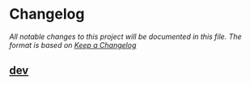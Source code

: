 # Changelog

*All notable changes to this project will be documented in this file. The format is based on [Keep a Changelog](https://keepachangelog.com/en/1.0.0/)*

## [dev]

[dev]: https://github.com/Donders-Institute/quidbbids/compare/0.0.1...HEAD
